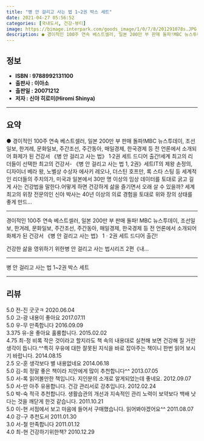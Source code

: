 ```yaml
---
title: "병 안 걸리고 사는 법 1~2권 박스 세트"
date: 2021-04-27 05:56:52
categories: [국내도서, 건강-뷰티]
image: https://bimage.interpark.com/goods_image/1/0/7/8/201291078s.JPG
description: ● 경이적인 100주 연속 베스트셀러, 일본 200만 부 판매 돌파!MBC 뉴스투데이, 조선일보, 한겨레, 문화일보, 주간조선, 주간동아, 매일경제, 한국경제 등 전 언론에서 소개되어 화제가 된 건강서 《병 안 걸리고 사는 법》 1·2권 세트 드디어 출간!세계 최고의 리더들이 선택한
---
```


## **정보**

- **ISBN : 9788992131100**
- **출판사 : 이아소**
- **출판일 : 20071212**
- **저자 : 신야 히로미(Hiromi Shinya)**

------



## **요약**

●  경이적인 100주 연속 베스트셀러, 일본 200만 부 판매 돌파!MBC 뉴스투데이, 조선일보, 한겨레, 문화일보, 주간조선, 주간동아, 매일경제, 한국경제 등 전 언론에서 소개되어 화제가 된 건강서 《병 안 걸리고 사는 법》 1·2권 세트 드디어 출간!세계 최고의 리더들이 선택한 최고의 건강서- 《병 안 걸리고 사는 법 1, 2권》세트IT의 제왕 손정의, 디자이너 베라 왕, 노벨상 수상자 에사키 레오나, 더스틴 호프만, 록 스타 스팅 등 세계적인 리더들의 주치의가, 미국과 일본에서 30만 명 이상의 임상 데이터를 토대로 굵고 길게 사는 건강법을 말한다.어떻게 하면 건강하게 삶을 즐기면서 오래 살 수 있을까? 세계 최고의 위장 전문의인 신야 박사는 40년 이상의 의료 경험을 토대로 위와 장의 상태를 좋게 만드...

------

경이적인 100주 연속 베스트셀러, 일본 200만 부 판매 돌파!
MBC 뉴스투데이, 조선일보, 한겨레, 문화일보, 주간조선, 주간동아, 매일경제, 한국경제 등 전 언론에서 소개되어 화제가 된 건강서 《병 안 걸리고 사는 법》 1ㆍ2권 세트 드디어 출간!

건강한 삶을 영위하기 위한병 안 걸리고 사는 법시리즈 2편《내... 

------


병 안 걸리고 사는 법 1~2권 박스 세트 

------


## **리뷰** 

5.0 전-진 굿굿ㅋ 2020.06.04 <br/>5.0 고-광 내용이 좋아요 2017.07.11 <br/>5.0 우-무 만족합니다 2016.09.09 <br/>3.375 유-윤 좋아요 훌륭합니다. 2015.02.02 <br/>4.75 최-정 비록 작은 것이라고 할지라도 책 속의 내용대로 실천해 보면 건강해 질 거란 생각이 듭니다.^^특히 우유에 대한 잘못된 지식을 바로 잡아주는 책이니 한번 읽어 보시기 바랍니다. 2014.08.15 <br/>2.5 오-훈 생각보다 별 내용없네요  2014.06.18 <br/>5.0 김-희 정말 좋은 책이라 지안에게 많이 추천합니다^^ 2013.07.05 <br/>5.0 서-록 읽어볼만한 책입니다. 지인분의 소개로 알게되었는데 좋네요. 2012.09.07 <br/>5.0 서-만 아주 유용합니다. 건강 관리서로 강추입니다. 2012.02.24 <br/>5.0 박-숙 적극 추천합니다. 생활습관의 개선과  지속적인 관리 노력이 보약보다 백배 낫다는 것을 깨닫게 한것 같습니다. 2011.10.21 <br/>5.0 이-현 서점에서 보고 마음에 들어서 구매했습니다. 읽어봐야겠어요^^ 2011.08.07 <br/>4.0 강-구 추천도서 2011.01.30 <br/>3.0 서-철 만족합니다 2011.01.12 <br/>4.0 최-현 건강하기위한책? 2010.12.29 <br/>